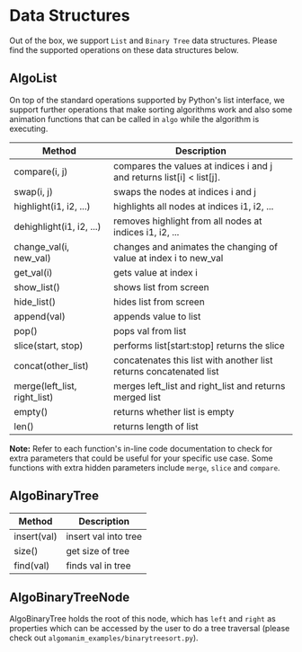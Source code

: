 # Data Structures
Out of the box, we support `List` and `Binary Tree` data structures. Please find the supported operations on these data structures below.

## AlgoList
On top of the standard operations supported by Python's list interface, we support further operations that make sorting algorithms work and also some animation functions that can be called in `algo` while the algorithm is executing.  

| Method | Description |
|---------|--------------------------|
| compare(i, j) | compares the values at indices i and j and returns list[i] < list[j]. |
| swap(i, j) | swaps the nodes at indices i and j |
| highlight(i1, i2, ...) | highlights all nodes at indices i1, i2, ... |
| dehighlight(i1, i2, ...) | removes highlight from all nodes at indices i1, i2, ... |
| change_val(i, new_val) | changes and animates the changing of value at index i to new_val |
| get_val(i) | gets value at index i |
| show_list() | shows list from screen |
| hide_list() | hides list from screen |
| append(val) | appends value to list |
| pop() | pops val from list |
| slice(start, stop) | performs list[start:stop] returns the slice|
| concat(other_list) | concatenates this list with another list returns concatenated list|
| merge(left_list, right_list) | merges left_list and right_list and returns merged list |
| empty() | returns whether list is empty |
| len() | returns length of list |

**Note:** Refer to each function's in-line code documentation to check for extra parameters that
 could be useful for your specific use case. 
 Some functions with extra hidden parameters include `merge`, `slice` and `compare`.
  
## AlgoBinaryTree
| Method | Description |
|---------|--------------------------|
| insert(val) | insert val into tree |
| size() | get size of tree |
| find(val) | finds val in tree |

## AlgoBinaryTreeNode
AlgoBinaryTree holds the root of this node, which has `left` and `right` as properties which can be accessed by the user to do a tree traversal (please check out `algomanim_examples/binarytreesort.py`).
